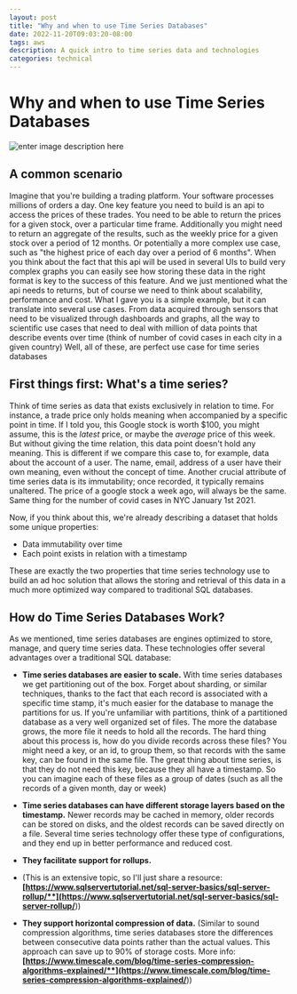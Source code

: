 ```yaml
---
layout: post
title: "Why and when to use Time Series Databases"
date: 2022-11-20T09:03:20-08:00
tags: aws
description: A quick intro to time series data and technologies
categories: technical
---
```


# Why and when to use Time Series Databases

![enter image description here](https://www.imsl.com/sites/default/files/image/2020-07/image-blog-time-series-analysis.jpg)

## A common scenario

Imagine that you're building a trading platform. Your software processes millions of orders a day. One key feature you need to build is an api to access the prices of these trades. You need to be able to return the prices for a given stock, over a particular time frame.
Additionally you might need to return an aggregate of the results, such as the weekly price for a given stock over a period of 12 months. Or potentially a more complex use case, such as "the highest price of each day over a period of 6 months".
When you think about the fact that this api will be used in several UIs to build very complex graphs you can easily see how storing these data in the right format is key to the success of this feature. And we just mentioned what the api needs to returns, but of course we need to think about scalability, performance and cost. What I gave you is a simple example, but it can translate into several use cases. From data acquired through sensors that need to be visualized through dashboards and graphs, all the way to scientific use cases that need to deal with million of data points that describe events over time (think of number of covid cases in each city in a given country)
Well, all of these, are perfect use case for time series databases

## First things first: What's a time series?

Think of time series as data that exists exclusively in relation to time. For instance, a trade price only holds meaning when accompanied by a specific point in time. If I told you, this Google stock is worth $100, you might assume, this is the _latest_ price, or maybe the _average_ price of this week. But without giving the time relation, this data point doesn't hold any meaning.
This is different if we compare this case to, for example, data about the account of a user. The name, email, address of a user have their own meaning, even without the concept of time.
Another crucial attribute of time series data is its immutability; once recorded, it typically remains unaltered. The price of a google stock a week ago, will always be the same. Same thing for the number of covid cases in NYC January 1st 2021.

Now, if you think about this, we're already describing a dataset that holds some unique properties:

- Data immutability over time
- Each point exists in relation with a timestamp

These are exactly the two properties that time series technology use to build an ad hoc solution that allows the storing and retrieval of this data in a much more optimized way compared to traditional SQL databases.

## How do Time Series Databases Work?

As we mentioned, time series databases are engines optimized to store, manage, and query time series data. These technologies offer several advantages over a traditional SQL database:

- **Time series databases are easier to scale.** With time series databases we get partitioning out of the box. Forget about sharding, or similar techniques, thanks to the fact that each record is associated with a specific time stamp, it's much easier for the database to manage the partitions for us. If you're unfamiliar with partitions, think of a partitioned database as a very well organized set of files. The more the database grows, the more file it needs to hold all the records. The hard thing about this process is, how do you divide records across these files? You might need a key, or an id, to group them, so that records with the same key, can be found in the same file. The great thing about time series, is that they do not need this key, because they all have a timestamp. So you can imagine each of these files as a group of dates (such as all the records of a given month, day or week)

- **Time series databases can have different storage layers based on the timestamp.** Newer records may be cached in memory, older records can be stored on disks, and the oldest records can be saved directly on a file. Several time series technology offer these type of configurations, and they end up in better performance and reduced cost.

- **They facilitate support for rollups.**
- (This is an extensive topic, so I'll just share a resource: **[https://www.sqlservertutorial.net/sql-server-basics/sql-server-rollup/**](https://www.sqlservertutorial.net/sql-server-basics/sql-server-rollup/**))

- **They support horizontal compression of data.** (Similar to sound compression algorithms, time series databases store the differences between consecutive data points rather than the actual values. This approach can save up to 90% of storage costs. More info: **[https://www.timescale.com/blog/time-series-compression-algorithms-explained/**](https://www.timescale.com/blog/time-series-compression-algorithms-explained/**))
